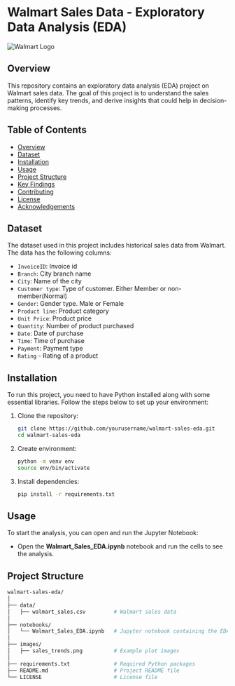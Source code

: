 # Walmart Sales Data - Exploratory Data Analysis (EDA)

![Walmart Logo](https://upload.wikimedia.org/wikipedia/commons/thumb/c/ca/Walmart_logo.svg/1200px-Walmart_logo.svg.png)

## Overview

This repository contains an exploratory data analysis (EDA) project on Walmart sales data. The goal of this project is to understand the sales patterns, identify key trends, and derive insights that could help in decision-making processes.

## Table of Contents

- [Overview](#overview)
- [Dataset](#dataset)
- [Installation](#installation)
- [Usage](#usage)
- [Project Structure](#project-structure)
- [Key Findings](#key-findings)
- [Contributing](#contributing)
- [License](#license)
- [Acknowledgements](#acknowledgements)

## Dataset

The dataset used in this project includes historical sales data from Walmart. The data has the following columns:

- `InvoiceID`: Invoice id
- `Branch`: City branch name
- `City`: Name of the city
- `Customer type`: Type of customer. Either Member or non-member(Normal)
- `Gender`: Gender type. Male or Female
- `Product line`: Product category
- `Unit Price`: Product price
- `Quantity`: Number of product purchased
- `Date`: Date of purchase
- `Time`: Time of purchase
- `Payment`: Payment type
- `Rating` - Rating of a product

## Installation

To run this project, you need to have Python installed along with some essential libraries. Follow the steps below to set up your environment:

1. Clone the repository:
   ```sh
   git clone https://github.com/yourusername/walmart-sales-eda.git
   cd walmart-sales-eda

2. Create environment:
   ```sh
   python -m venv env
   source env/bin/activate

3. Install dependencies:
   ```sh
   pip install -r requirements.txt

## Usage

To start the analysis, you can open and run the Jupyter Notebook:

- Open the **Walmart_Sales_EDA.ipynb** notebook and run the cells to see the analysis.

## Project Structure
```sh
walmart-sales-eda/
│
├── data/
│   ├── walmart_sales.csv         # Walmart sales data
│
├── notebooks/
│   └── Walmart_Sales_EDA.ipynb   # Jupyter notebook containing the EDA
│
├── images/
│   ├── sales_trends.png          # Example plot images
│
├── requirements.txt              # Required Python packages
├── README.md                     # Project README file
└── LICENSE                       # License file
